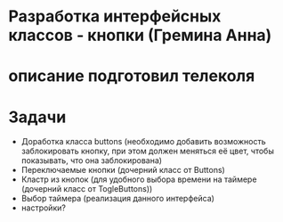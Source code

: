 # Разработка интерфейсных классов - кнопки (Гремина Анна)

# описание подготовил телеколя

# Задачи
- Доработка класса buttons (необходимо добавить возможность заблокировать кнопку, при этом должен меняться её цвет, чтобы показывать, что она заблокирована)
- Переключаемые кнопки (дочерний класс от Buttons)
- Кластр из кнопок (для удобного выбора времени на таймере (дочерний класс от TogleButtons))
- Выбор таймера (реализация данного интерфейса)
- настройки?
